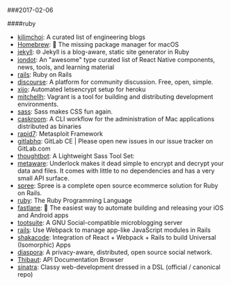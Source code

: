 ###2017-02-06

####ruby

* [kilimchoi](https://github.com/kilimchoi/engineering-blogs): A curated list of engineering blogs
* [Homebrew](https://github.com/Homebrew/brew): 🍺 The missing package manager for macOS
* [jekyll](https://github.com/jekyll/jekyll): 🌐 Jekyll is a blog-aware, static site generator in Ruby
* [jondot](https://github.com/jondot/awesome-react-native): An "awesome" type curated list of React Native components, news, tools, and learning material
* [rails](https://github.com/rails/rails): Ruby on Rails
* [discourse](https://github.com/discourse/discourse): A platform for community discussion. Free, open, simple.
* [xijo](https://github.com/xijo/letsencrypt_heroku): Automated letsencrypt setup for heroku
* [mitchellh](https://github.com/mitchellh/vagrant): Vagrant is a tool for building and distributing development environments.
* [sass](https://github.com/sass/sass): Sass makes CSS fun again.
* [caskroom](https://github.com/caskroom/homebrew-cask): A CLI workflow for the administration of Mac applications distributed as binaries
* [rapid7](https://github.com/rapid7/metasploit-framework): Metasploit Framework
* [gitlabhq](https://github.com/gitlabhq/gitlabhq): GitLab CE | Please open new issues in our issue tracker on GitLab.com
* [thoughtbot](https://github.com/thoughtbot/bourbon): A Lightweight Sass Tool Set:
* [metaware](https://github.com/metaware/underlock): Underlock makes it dead simple to encrypt and decrypt your data and files. It comes with little to no dependencies and has a very small API surface.
* [spree](https://github.com/spree/spree): Spree is a complete open source ecommerce solution for Ruby on Rails.
* [ruby](https://github.com/ruby/ruby): The Ruby Programming Language
* [fastlane](https://github.com/fastlane/fastlane): 🚀 The easiest way to automate building and releasing your iOS and Android apps
* [tootsuite](https://github.com/tootsuite/mastodon): A GNU Social-compatible microblogging server
* [rails](https://github.com/rails/webpacker): Use Webpack to manage app-like JavaScript modules in Rails
* [shakacode](https://github.com/shakacode/react_on_rails): Integration of React + Webpack + Rails to build Universal (Isomorphic) Apps
* [diaspora](https://github.com/diaspora/diaspora): A privacy-aware, distributed, open source social network.
* [Thibaut](https://github.com/Thibaut/devdocs): API Documentation Browser
* [sinatra](https://github.com/sinatra/sinatra): Classy web-development dressed in a DSL (official / canonical repo)
